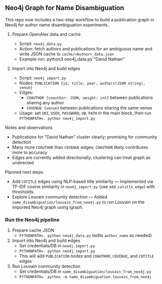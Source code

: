 ## Neo4j Graph for Name Disambiguation
This repo now includes a two-step workflow to build a publication graph in Neo4j for author name disambiguation experiments.

1) Prepare OpenAlex data and cache
   - Script: `neo4j_data.py`
   - Action: fetch authors and publications for an ambiguous name and write JSON cache to `cache/<Author>_data.json`
   - Example run: python3 neo4j_data.py "David Nathan"

2) Import into Neo4j and build edges
   - Script: `neo4j_import.py`
   - Nodes: `PUBLICATION {id, title, year, authors(JSON string), venue}`
   - Edges:
     - `COAUTHOR {coauthor: JSON, weight: int}` between publications sharing any author
     - `COVENUE {venue}` between publications sharing the same venue
   - Usage: set `URI`, `USER`, `PASSWORD`, `DB`, `PATH` in the main block, then run `PYTHONPATH=. python neo4j_import.py`

Notes and observations
- Publications for "David Nathan" cluster clearly; promising for community detection
- Many more `COAUTHOR` than `COVENUE` edges; `COAUTHOR` likely contributes more to accuracy
- Edges are currently added directionally; clustering can treat graph as undirected

Planned next steps
- Add `COTITLE` edges using NLP-based title similarity — Implemented via TF-IDF cosine similarity in `neo4j_import.py` (use `add_cotitle_edge`) with thresholds.
- Explore Louvain community detection — Added `name_disambiguation/louvain_from_neo4j.py` to run Louvain on the imported Neo4j graph using igraph.

### Run the Neo4j pipeline
1) Prepare cache JSON
   - `PYTHONPATH=. python neo4j_data.py` (edits `author_name` as needed)
2) Import into Neo4j and build edges
   - Set credentials/DB in `neo4j_import.py`
   - `PYTHONPATH=. python neo4j_import.py`
   - This will add `PUBLICATION` nodes and `COAUTHOR`, `COVENUE`, and `COTITLE` edges
3) Run Louvain community detection
   - Set credentials/DB in `name_disambiguation/louvain_from_neo4j.py`
   - `PYTHONPATH=. python -m name_disambiguation.louvain_from_neo4j`
